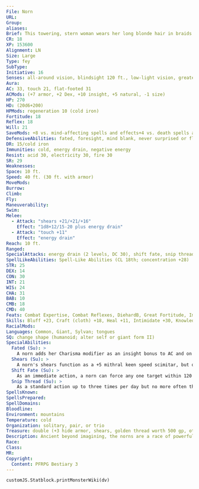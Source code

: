 ```yaml
---
File: Norn
URL: 
Group: 
aliases: 
Brief: This towering, stern woman wears her long blonde hair in braids. She carries a reel of golden thread and a pair of shears.
CR: 18
XP: 153600
Alignment: LN
Size: Large
Type: fey
SubType: 
Initiative: 16
Senses: all-around vision, blindsight 120 ft., low-light vision, greater arcane sight, true seeing; Perception +30
Aura: 
AC: 33, touch 21, flat-footed 31
ACMods: (+7 armor, +2 Dex, +10 insight, +5 natural, -1 size)
HP: 270
HD: (20d6+200)
HPMods: regeneration 10 (cold iron)
Fortitude: 18
Reflex: 18
Will: 21
SaveMods: +8 vs. mind-affecting spells and effects+4 vs. death spells and effects
DefensiveAbilities: fated, foresight, mind blank, never surprised or flat-footed
DR: 15/cold iron
Immunities: cold, energy drain, negative energy
Resist: acid 30, electricity 30, fire 30
SR: 29
Weaknesses: 
Space: 10 ft.
Speed: 40 ft. (30 ft. with armor)
MoveMods: 
Burrow: 
Climb: 
Fly: 
Maneuverability: 
Swim: 
Melee: 
  - Attack: "shears +21/+21/+16"
    Effect: "1d8+12/15-20 plus energy drain"
  - Attack: "touch +11"
    Effect: "energy drain"
Reach: 10 ft.
Ranged: 
SpecialAttacks: energy drain (2 levels, DC 30), shift fate, snip thread
SpellLikeAbilities: Spell-Like Abilities (CL 18th; concentration +28)  Constant-death ward, foresight, greater arcane sight, mind blank, tongues, true seeing   At Will-bestow curse (DC 23), divination, greater dispel magic, geas/quest, vision, wind walk (self only)   1/day-maze, moment of prescience, quickened phantasmal killer (DC 24), power word kill, time stop, weird (DC 29)
STR: 25
DEX: 14
CON: 30
INT: 21
WIS: 24
CHA: 31
BAB: 10
CMB: 18
CMD: 40
Feats: Combat Expertise, Combat Reflexes, DiehardB, Great Fortitude, Improved Great Fortitude, Improved Initiative, Improved Iron Will, Improved Lightning Reflexes, Iron Will, Lightning Reflexes, Quicken Spell-Like Ability (phantasmal killer)
Skills: Bluff +23, Craft (cloth) +18, Heal +11, Intimidate +30, Knowledge (all) +18, Perception +30, Perform (oratory) +18, Sense Motive +30, Use Magic Device +23
RacialMods: 
Languages: Common, Giant, Sylvan; tongues
SQ: change shape (humanoid; alter self or giant form II)
SpecialAbilities:
  Fated (Su): >
    A norn adds her Charisma modifier as an insight bonus to AC and on initiative checks.
  Shears (Su): >
    A norn's shears function as a +5 mithral keen speed scimitar, but only for a norn.
  Shift Fate (Su): >
    As an immediate action, a norn can force any one target within 120 feet to reroll a saving throw-this ability must be used immediately after the saving throw is rolled, and the target must abide by the result of this second roll.
  Snip Thread (Su): >
    As a standard action up to three times per day but no more often than once every 1d4 rounds, a norn may produce a golden thread linked to a creature's fate and then attempt to snip it short with her shears. The target creature must be within 120 feet and in the norn's line of sight. The target immediately takes 20d6 points of damage (Fortitude DC 30 half). If the target dies from this damage, the norn has cut through the thread-in this case, the target may only be restored to life via miracle, wish, or divine intervention. This is a death effect. The Save DC is Charisma-based.
SpellsKnown: 
SpellsPrepared: 
SpellDomains: 
Bloodline: 
Environment: mountains
Temperature: cold
Organization: solitary, pair, or trio
Treasure: double (+3 hide armor, shears, golden thread worth 500 gp, other treasure)
Description: Ancient beyond imagining, the norns are a race of powerful women who hold in their hands the physical manifestation of fate and destiny in the form of golden thread. They watch over all life, intervening with reluctance when called upon or with a vengeance when the strands of fate are twisted and abused by lesser beings. Worshiped as gods by some, the norns do little to discourage this veneration.  A norn stands 14 feet tall and weighs 800 pounds.
Race: 
Class: 
MR: 
Copyright:
  Content: PFRPG Bestiary 3
---
```

```dataviewjs
customJS.Statblock.printMonsterWiki(dv)
```
